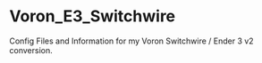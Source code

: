 # Voron_E3_Switchwire
Config Files and Information for my Voron Switchwire / Ender 3 v2 conversion.  
